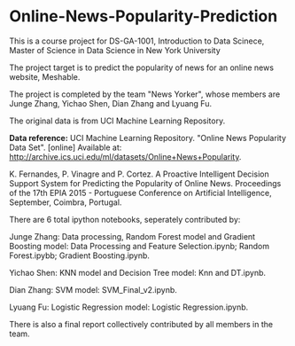 # Online-News-Popularity-Prediction
This is a course project for DS-GA-1001, Introduction to Data Scinece, Master of Science in Data Science in New York University

The project target is to predict the popularity of news for an online news website, Meshable. 

The project is completed by the team "News Yorker", whose members are Junge Zhang, Yichao Shen, Dian Zhang and Lyuang Fu.

The original data is from UCI Machine Learning Repository.

**Data reference:**
UCI Machine Learning Repository. "Online News Popularity Data Set". [online] Available at: http://archive.ics.uci.edu/ml/datasets/Online+News+Popularity.

K. Fernandes, P. Vinagre and P. Cortez. A Proactive Intelligent Decision Support System for Predicting the Popularity of Online News. Proceedings of the 17th EPIA 2015 - Portuguese Conference on Artificial Intelligence, September, Coimbra, Portugal.

There are 6 total ipython notebooks, seperately contributed by:

Junge Zhang: Data processing, Random Forest model and Gradient Boosting model: Data Processing and Feature Selection.ipynb; Random Forest.ipybb; Gradient Boosting.ipynb.

Yichao Shen: KNN model and Decision Tree model: Knn and DT.ipynb.

Dian Zhang: SVM model: SVM_Final_v2.ipynb.

Lyuang Fu: Logistic Regression model: Logistic Regression.ipynb.

There is also a final report collectively contributed by all members in the team.
